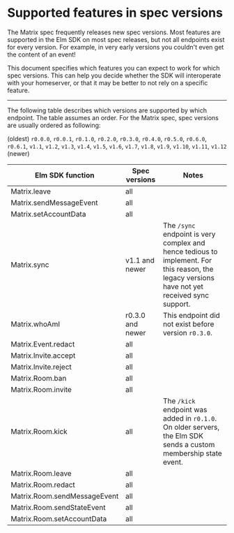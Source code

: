 # Supported features in spec versions

The Matrix spec frequently releases new spec versions. Most features are
supported in the Elm SDK on most spec releases, but not all endpoints exist
for every version. For example, in very early versions you couldn't even get
the content of an event!

This document specifies which features you can expect to work for which spec
versions. This can help you decide whether the SDK will interoperate with your
homeserver, or that it may be better to not rely on a specific feature.

---

The following table describes which versions are supported by which endpoint.
The table assumes an order. For the Matrix spec, spec versions are usually
ordered as following:

(oldest) `r0.0.0`, `r0.0.1`, `r0.1.0`, `r0.2.0`, `r0.3.0`, `r0.4.0`, `r0.5.0`,
`r0.6.0`, `r0.6.1`, `v1.1`, `v1.2`, `v1.3`, `v1.4`, `v1.5`, `v1.6`, `v1.7`,
`v1.8`, `v1.9`, `v1.10`, `v1.11`, `v1.12` (newer)

| Elm SDK function             | Spec versions    | Notes |
| ---------------------------- | ---------------- | ----- |
| Matrix.leave                 | all              |       |
| Matrix.sendMessageEvent      | all              |       |
| Matrix.setAccountData        | all              |       |
| Matrix.sync                  | v1.1 and newer   | The `/sync` endpoint is very complex and hence tedious to implement. For this reason, the legacy versions have not yet received sync support. |
| Matrix.whoAmI                | r0.3.0 and newer | This endpoint did not exist before version `r0.3.0`. |
| Matrix.Event.redact          | all              |       |
| Matrix.Invite.accept         | all              |       |
| Matrix.Invite.reject         | all              |       |
| Matrix.Room.ban              | all              |       |
| Matrix.Room.invite           | all              |       |
| Matrix.Room.kick             | all              | The `/kick` endpoint was added in `r0.1.0`. On older servers, the Elm SDK sends a custom membership state event. |
| Matrix.Room.leave            | all              |       |
| Matrix.Room.redact           | all              |       |
| Matrix.Room.sendMessageEvent | all              |       |
| Matrix.Room.sendStateEvent   | all              |       |
| Matrix.Room.setAccountData   | all              |       |
